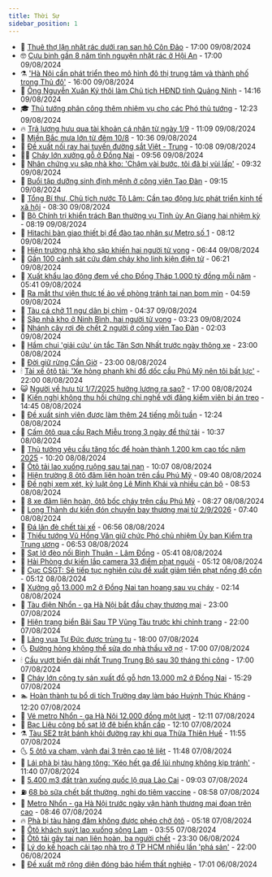 ```yaml
---
title: Thời Sự
sidebar_position: 1
---
```


<!-- vnexpress-thoi-su:START -->
- 🦒 [Thuê thợ lặn nhặt rác dưới rạn san hô Côn Đảo](https://vnexpress.net/san-ho-con-dao-4779707.html) - 17:00 09/08/2024
- 🤓 [Cựu binh gần 8 năm tình nguyện nhặt rác ở Hội An](https://vnexpress.net/cuu-binh-gan-8-nam-tinh-nguyen-nhat-rac-o-hoi-an-4779217.html) - 17:00 09/08/2024
- ⚗️ [&#39;Hà Nội cần phát triển theo mô hình đô thị trung tâm và thành phố trong Thủ đô&#39;](https://vnexpress.net/ha-noi-can-phat-trien-theo-mo-hinh-do-thi-trung-tam-va-thanh-pho-trong-thu-do-4779792.html) - 16:00 09/08/2024
- 🌊 [Ông Nguyễn Xuân Ký thôi làm Chủ tịch HĐND tỉnh Quảng Ninh](https://vnexpress.net/ong-nguyen-xuan-ky-thoi-lam-chu-tich-hdnd-tinh-quang-ninh-4779803.html) - 14:16 09/08/2024
- 🎓 [Thủ tướng phân công thêm nhiệm vụ cho các Phó thủ tướng](https://vnexpress.net/thu-tuong-phan-cong-them-nhiem-vu-cho-cac-pho-thu-tuong-4779770.html) - 12:23 09/08/2024
- 🔥 [Trả lương hưu qua tài khoản cá nhân từ ngày 1/9](https://vnexpress.net/tra-luong-huu-qua-tai-khoan-ca-nhan-tu-ngay-1-9-4779603.html) - 11:09 09/08/2024
- 🦏 [Miền Bắc mưa lớn từ đêm 10/8](https://vnexpress.net/mien-bac-mua-lon-tu-dem-10-8-4779762.html) - 10:36 09/08/2024
- 👺 [Đề xuất nối ray hai tuyến đường sắt Việt - Trung](https://vnexpress.net/de-xuat-noi-ray-hai-tuyen-duong-sat-viet-trung-4779670.html) - 10:08 09/08/2024
- 🧑‍🏫 [Cháy lớn xưởng gỗ ở Đồng Nai](https://vnexpress.net/chay-lon-xuong-go-o-dong-nai-4779713.html) - 09:56 09/08/2024
- 🚦 [Nhân chứng vụ sập nhà kho: &#39;Chậm vài bước, tôi đã bị vùi lấp&#39;](https://vnexpress.net/nhan-chung-vu-sap-nha-kho-cham-vai-buoc-toi-da-bi-vui-lap-4779629.html) - 09:32 09/08/2024
- 🎉 [Buổi tập dưỡng sinh định mệnh ở công viên Tao Đàn](https://vnexpress.net/buoi-tap-duong-sinh-dinh-menh-o-cong-vien-tao-dan-4779622.html) - 09:15 09/08/2024
- 🦒 [Tổng Bí thư, Chủ tịch nước Tô Lâm: Cần tạo động lực phát triển kinh tế xã hội](https://vnexpress.net/tong-bi-thu-chu-tich-nuoc-to-lam-can-tao-dong-luc-phat-trien-kinh-te-xa-hoi-4779652.html) - 08:30 09/08/2024
- 🤗 [Bộ Chính trị khiển trách Ban thường vụ Tỉnh ủy An Giang hai nhiệm kỳ](https://vnexpress.net/bo-chinh-tri-khien-trach-ban-thuong-vu-tinh-uy-an-giang-hai-nhiem-ky-4779662.html) - 08:19 09/08/2024
- 💼 [Hitachi bàn giao thiết bị để đào tạo nhân sự Metro số 1](https://vnexpress.net/hitachi-ban-giao-thiet-bi-de-dao-tao-nhan-su-metro-so-1-4779609.html) - 08:12 09/08/2024
- 🤩 [Hiện trường nhà kho sập khiến hai người tử vong](https://vnexpress.net/hien-truong-nha-kho-sap-khien-hai-nguoi-tu-vong-4779607.html) - 06:44 09/08/2024
- 🤡 [Gần 100 cảnh sát cứu đám cháy kho linh kiện điện tử](https://vnexpress.net/gan-100-canh-sat-cuu-dam-chay-kho-linh-kien-dien-tu-4779604.html) - 06:21 09/08/2024
- 💯 [Xuất khẩu lao động đem về cho Đồng Tháp 1.000 tỷ đồng mỗi năm](https://vnexpress.net/xuat-khau-lao-dong-dem-ve-cho-dong-thap-1-000-ty-dong-moi-nam-4779560.html) - 05:41 09/08/2024
- 👺 [Ra mắt thư viện thực tế ảo về phòng tránh tai nạn bom mìn](https://vnexpress.net/ra-mat-thu-vien-thuc-te-ao-ve-phong-tranh-tai-nan-bom-min-4779551.html) - 04:59 09/08/2024
- 🌮 [Tàu cá chở 11 ngư dân bị chìm](https://vnexpress.net/tau-ca-cho-11-ngu-dan-bi-chim-4779474.html) - 04:37 09/08/2024
- 🥸 [Sập nhà kho ở Ninh Bình, hai người tử vong](https://vnexpress.net/sap-nha-kho-o-ninh-binh-hai-nguoi-tu-vong-4779513.html) - 03:23 09/08/2024
- 🐻 [Nhánh cây rơi đè chết 2 người ở công viên Tao Đàn](https://vnexpress.net/nhanh-cay-roi-de-chet-2-nguoi-o-cong-vien-tao-dan-4779452.html) - 02:03 09/08/2024
- 👀 [Hầm chui &#39;giải cứu&#39; ùn tắc Tân Sơn Nhất trước ngày thông xe](https://vnexpress.net/ham-chui-giai-cuu-un-tac-tan-son-nhat-truoc-ngay-thong-xe-4779381.html) - 23:00 08/08/2024
- 🤔 [Đời giữ rừng Cần Giờ](https://vnexpress.net/doi-giu-rung-can-gio-4777103.html) - 23:00 08/08/2024
- 🕯 [Tài xế ôtô tải: &#39;Xe hỏng phanh khi đổ dốc cầu Phú Mỹ nên tôi bất lực&#39;](https://vnexpress.net/tai-xe-oto-tai-xe-hong-phanh-khi-do-doc-cau-phu-my-nen-toi-bat-luc-4779390.html) - 22:00 08/08/2024
- 😺 [Người về hưu từ 1/7/2025 hưởng lương ra sao?](https://vnexpress.net/nguoi-ve-huu-tu-1-7-2025-huong-luong-ra-sao-4779278.html) - 17:00 08/08/2024
- 🦆 [Kiến nghị không thu hồi chứng chỉ nghề với đăng kiểm viên bị án treo](https://vnexpress.net/kien-nghi-khong-thu-hoi-chung-chi-nghe-voi-dang-kiem-vien-bi-an-treo-4779342.html) - 14:45 08/08/2024
- 🧰 [Đề xuất sinh viên được làm thêm 24 tiếng mỗi tuần](https://vnexpress.net/de-xuat-sinh-vien-duoc-lam-them-24-tieng-moi-tuan-4779142.html) - 12:24 08/08/2024
- 🦍 [Cấm ôtô qua cầu Rạch Miễu trong 3 ngày để thử tải](https://vnexpress.net/cam-oto-qua-cau-rach-mieu-trong-3-ngay-de-thu-tai-4779324.html) - 10:37 08/08/2024
- 🧰 [Thủ tướng yêu cầu tăng tốc để hoàn thành 1.200 km cao tốc năm 2025](https://vnexpress.net/thu-tuong-yeu-cau-tang-toc-de-hoan-thanh-1-200-km-cao-toc-nam-2025-4779214.html) - 10:20 08/08/2024
- 💃 [Ôtô tải lao xuống ruộng sau tai nạn](https://vnexpress.net/oto-tai-lao-xuong-ruong-sau-tai-nan-4779303.html) - 10:07 08/08/2024
- 🧰 [Hiện trường 8 ôtô đâm liên hoàn trên cầu Phú Mỹ](https://vnexpress.net/hien-truong-8-oto-dam-lien-hoan-tren-cau-phu-my-4779272.html) - 09:40 08/08/2024
- 🚀 [Đề nghị xem xét, kỷ luật ông Lê Minh Khái và nhiều cán bộ](https://vnexpress.net/de-nghi-xem-xet-ky-luat-ong-le-minh-khai-va-nhieu-can-bo-4779241.html) - 08:53 08/08/2024
- 🎊 [8 xe đâm liên hoàn, ôtô bốc cháy trên cầu Phú Mỹ](https://vnexpress.net/8-xe-dam-lien-hoan-oto-boc-chay-tren-cau-phu-my-4779246.html) - 08:27 08/08/2024
- 🤭 [Long Thành dự kiến đón chuyến bay thương mại từ 2/9/2026](https://vnexpress.net/long-thanh-du-kien-don-chuyen-bay-thuong-mai-tu-2-9-2026-4779173.html) - 07:40 08/08/2024
- 🤗 [Đá lăn đè chết tài xế](https://vnexpress.net/da-lan-de-chet-tai-xe-4779177.html) - 06:56 08/08/2024
- 🌈 [Thiếu tướng Vũ Hồng Văn giữ chức Phó chủ nhiệm Ủy ban Kiểm tra Trung ương](https://vnexpress.net/thieu-tuong-vu-hong-van-giu-chuc-pho-chu-nhiem-uy-ban-kiem-tra-trung-uong-4779168.html) - 06:53 08/08/2024
- 🦣 [Sạt lở đèo nối Bình Thuận - Lâm Đồng](https://vnexpress.net/sat-lo-deo-noi-binh-thuan-lam-dong-4779156.html) - 05:41 08/08/2024
- 🎡 [Hải Phòng dự kiến lắp camera 33 điểm phạt nguội](https://vnexpress.net/hai-phong-du-kien-lap-camera-33-diem-phat-nguoi-4779042.html) - 05:12 08/08/2024
- 🦏 [Cục CSGT: Sẽ tiếp tục nghiên cứu đề xuất giảm tiền phạt nồng độ cồn](https://vnexpress.net/cuc-csgt-se-tiep-tuc-nghien-cuu-de-xuat-giam-tien-phat-nong-do-con-4779124.html) - 05:12 08/08/2024
- 🎊 [Xưởng gỗ 13.000 m2 ở Đồng Nai tan hoang sau vụ cháy](https://vnexpress.net/xuong-go-13-000-m2-o-dong-nai-tan-hoang-sau-vu-chay-4778991.html) - 02:14 08/08/2024
- 🫶 [Tàu điện Nhổn - ga Hà Nội bắt đầu chạy thương mại](https://vnexpress.net/tau-dien-nhon-ga-ha-noi-bat-dau-chay-thuong-mai-4778925.html) - 23:00 07/08/2024
- 🤔 [Hiện trạng biển Bãi Sau TP Vũng Tàu trước khi chỉnh trang](https://vnexpress.net/hien-trang-bien-bai-sau-tp-vung-tau-truoc-khi-chinh-trang-4778347.html) - 22:00 07/08/2024
- 🤠 [Lăng vua Tự Đức được trùng tu](https://vnexpress.net/lang-vua-tu-duc-duoc-trung-tu-4778840.html) - 18:00 07/08/2024
- 🌜 [Đường hỏng không thể sửa do nhà thầu vỡ nợ](https://vnexpress.net/duong-hong-khong-the-sua-do-nha-thau-vo-no-4778729.html) - 17:00 07/08/2024
- 🕯 [Cầu vượt biển dài nhất Trung Trung Bộ sau 30 tháng thi công](https://vnexpress.net/cau-vuot-bien-dai-nhat-trung-trung-bo-sau-30-thang-thi-cong-4778646.html) - 17:00 07/08/2024
- 🤔 [Cháy lớn công ty sản xuất đồ gỗ hơn 13.000 m2 ở Đồng Nai](https://vnexpress.net/chay-lon-cong-ty-san-xuat-do-go-hon-13-000-m2-o-dong-nai-4778931.html) - 15:29 07/08/2024
- 🏊 [Hoàn thành tu bổ di tích Trường dạy làm báo Huỳnh Thúc Kháng](https://vnexpress.net/hoan-thanh-tu-bo-di-tich-truong-day-lam-bao-huynh-thuc-khang-4778714.html) - 12:20 07/08/2024
- 🌮 [Vé metro Nhổn - ga Hà Nội 12.000 đồng một lượt](https://vnexpress.net/ve-metro-nhon-ga-ha-noi-12-000-dong-mot-luot-4778764.html) - 12:11 07/08/2024
- 🫣 [Bạc Liêu công bố sạt lở đê biển khẩn cấp](https://vnexpress.net/bac-lieu-cong-bo-sat-lo-de-bien-khan-cap-4778883.html) - 12:10 07/08/2024
- ⚗️ [Tàu SE2 trật bánh khỏi đường ray khi qua Thừa Thiên Huế](https://vnexpress.net/tau-se2-trat-banh-khoi-duong-ray-khi-qua-thua-thien-hue-4778898.html) - 11:55 07/08/2024
- 🌜 [5 ôtô va chạm, vành đai 3 trên cao tê liệt](https://vnexpress.net/5-oto-va-cham-vanh-dai-3-tren-cao-te-liet-4778893.html) - 11:48 07/08/2024
- 🌁 [Lái phà bị tàu hàng tông: &#39;Kéo hết ga để lùi nhưng không kịp tránh&#39;](https://vnexpress.net/lai-pha-bi-tau-hang-tong-keo-het-ga-de-lui-nhung-khong-kip-tranh-4778857.html) - 11:40 07/08/2024
- 🐲 [5.400 m3 đất tràn xuống quốc lộ qua Lào Cai](https://vnexpress.net/5-400-m3-dat-tran-xuong-quoc-lo-qua-lao-cai-4778829.html) - 09:03 07/08/2024
- ⛽️ [68 bò sữa chết bất thường, nghi do tiêm vaccine](https://vnexpress.net/bo-chet-o-lam-dong-4778827.html) - 08:58 07/08/2024
- 🗽 [Metro Nhổn - ga Hà Nội trước ngày vận hành thương mại đoạn trên cao](https://vnexpress.net/metro-nhon-ga-ha-noi-truoc-ngay-van-hanh-thuong-mai-doan-tren-cao-4778768.html) - 08:46 07/08/2024
- 🔥 [Phà bị tàu hàng đâm không được phép chở ôtô](https://vnexpress.net/pha-bi-tau-hang-dam-khong-duoc-phep-cho-oto-4778750.html) - 05:18 07/08/2024
- 💯 [Ôtô khách suýt lao xuống sông Lam](https://vnexpress.net/oto-khach-suyt-lao-xuong-song-lam-4778638.html) - 03:55 07/08/2024
- 🦆 [Ôtô tải gây tai nạn liên hoàn, ba người chết](https://vnexpress.net/ba-oto-tong-lien-hoan-hai-nguoi-chet-4778557.html) - 23:30 06/08/2024
- 🫣 [Lý do kế hoạch cải tạo nhà trọ ở TP HCM nhiều lần &#39;phá sản&#39;](https://vnexpress.net/ly-do-ke-hoach-cai-tao-nha-tro-o-tp-hcm-nhieu-lan-pha-san-4778114.html) - 22:00 06/08/2024
- 🤡 [Đề xuất mở rộng diện đóng bảo hiểm thất nghiệp](https://vnexpress.net/de-xuat-mo-rong-dien-dong-bao-hiem-that-nghiep-4778454.html) - 17:01 06/08/2024<!-- vnexpress-thoi-su:END -->